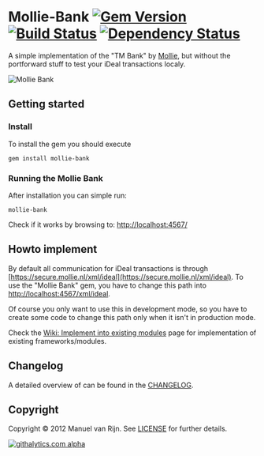 # Mollie-Bank [![Gem Version](https://badge.fury.io/rb/mollie-bank.png)][gemversion] [![Build Status](https://secure.travis-ci.org/manuelvanrijn/mollie-bank.png?branch=master)][travis] [![Dependency Status](https://gemnasium.com/manuelvanrijn/mollie-bank.png)][gemnasium]

[gemversion]: http://badge.fury.io/rb/mollie-bank
[travis]: http://travis-ci.org/manuelvanrijn/mollie-bank
[gemnasium]: https://gemnasium.com/manuelvanrijn/mollie-bank

A simple implementation of the "TM Bank" by [Mollie](http://www.mollie.nl), but without the portforward stuff to test your iDeal transactions localy.

![Mollie Bank](http://manuel.manuelles.nl/images/posts/mollie-bank.png) 

## Getting started

### Install

To install the gem you should execute

```
gem install mollie-bank
```

### Running the Mollie Bank

After installation you can simple run:

```
mollie-bank
```

Check if it works by browsing to: [http://localhost:4567/](http://localhost:4567/)

## Howto implement

By default all communication for iDeal transactions is through [https://secure.mollie.nl/xml/ideal](https://secure.mollie.nl/xml/ideal). To use the "Mollie Bank" gem, you have to change this path into [http://localhost:4567/xml/ideal](http://localhost:4567/xml/ideal).

Of course you only want to use this in development mode, so you have to create some code to change this path only when it isn't in production mode.

Check the [Wiki: Implement into existing modules](https://github.com/manuelvanrijn/mollie-bank/wiki/Implement-into-existing-modules) page for implementation of existing frameworks/modules.

## Changelog

A detailed overview of can be found in the [CHANGELOG](https://github.com/manuelvanrijn/mollie-bank/blob/master/CHANGELOG.md).

## Copyright

Copyright © 2012 Manuel van Rijn. See [LICENSE](https://github.com/manuelvanrijn/mollie-bank/blob/master/LICENSE.md) for further details.

[![githalytics.com alpha](https://cruel-carlota.pagodabox.com/c7f118ff9d18b3ec8268969b2c5fff65 "githalytics.com")](http://githalytics.com/manuelvanrijn/mollie-bank)

